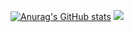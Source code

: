 [![Anurag's GitHub stats](https://github-readme-stats.vercel.app/api?username=gunggme)](https://github.com/anuraghazra/github-readme-stats)
<img src="[https://img.shields.io/badge/Sharp-3DDC84?style=flat-square&logo=C#&logoColor=white](https://img.shields.io/badge/C%23-CSharp-black)"/>
